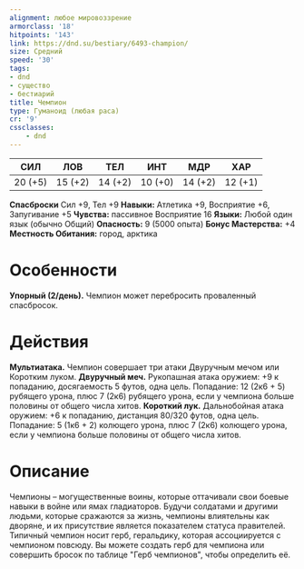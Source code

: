 ```yaml
---
alignment: любое мировоззрение
armorclass: '18'
hitpoints: '143'
link: https://dnd.su/bestiary/6493-champion/
size: Средний
speed: '30'
tags:
- dnd
- существо
- бестиарий
title: Чемпион
type: Гуманоид (любая раса)
cr: '9'
cssclasses:
    - dnd
---
```



| СИЛ | ЛОВ | ТЕЛ | ИНТ | МДР | ХАР |
|---|---|---|---|---|---|
| 20 (+5) | 15 (+2) | 14 (+2) | 10 (+0) | 14 (+2) | 12 (+1) |
**Спасброски** Сил +9, Тел +9
**Навыки:** Атлетика +9, Восприятие +6, Запугивание +5
**Чувства:** пассивное Восприятие 16
**Языки:** Любой один язык (обычно Общий)
**Опасность:** 9 (5000 опыта)
**Бонус Мастерства:** +4
**Местность Обитания:** город, арктика


# Особенности
**Упорный (2/день).** Чемпион может перебросить проваленный спасбросок.


# Действия
**Мультиатака.** Чемпион совершает три атаки Двуручным мечом или Коротким луком.
**Двуручный меч.** Рукопашная атака оружием: +9 к попаданию, досягаемость 5 футов, одна цель. Попадание: 12 (2к6 + 5) рубящего урона, плюс 7 (2к6) рубящего урона, если у чемпиона больше половины от общего числа хитов.
**Короткий лук.** Дальнобойная атака оружием: +6 к попаданию, дистанция 80/320 футов, одна цель. Попадание: 5 (1к6 + 2) колющего урона, плюс 7 (2к6) колющего урона, если у чемпиона больше половины от общего числа хитов.


# Описание
Чемпионы – могущественные воины, которые оттачивали свои боевые навыки в войне или ямах гладиаторов. Будучи солдатами и другими людьми, которые сражаются за жизнь, чемпионы влиятельны как дворяне, и их присутствие является показателем статуса правителей. Типичный чемпион носит герб, геральдику, которая ассоциируется с чемпионом повсюду. Вы можете создать герб для чемпиона или совершить бросок по таблице "Герб чемпионов", чтобы определить её.